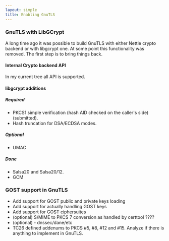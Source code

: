 ```yaml
---
layout: simple
title: Enabling GnuTLS 
---
```


### GnuTLS with LibGCrypt

A long time ago it was possible to build GnuTLS with either Nettle crypto backend or with libgcrypt one. At some point this functionality was removed. The first step is to bring things back.

#### Internal Crypto backend API

In my current tree all API is supported.

#### libgcrypt additions

##### Required
* PKCS1 simple verification (hash AID checked on the caller's side) (submitted).
* Hash truncation for DSA/ECDSA modes.

##### Optional
* UMAC

##### Done
* Salsa20 and Salsa20/12.
* GCM

### GOST support in GnuTLS

* Add support for GOST public and private keys loading
* Add support for actually handling GOST keys
* Add support for GOST ciphersuites
* (optional) S/MIME to PKCS 7 conversion as handled by certtool ????
* (optional) - dnssec/dane/etc
* TC26 defined addenums to PKCS #5, #8, #12 and #15. Analyze if there is anything to implement in GnuTLS.
